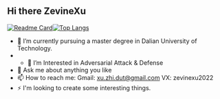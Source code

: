 ## Hi there ZevineXu

<!--
**ZevineXu/ZevineXu** is a ✨ _special_ ✨ repository because its `README.md` (this file) appears on your GitHub profile.

Here are some ideas to get you started:
-->
[![Readme Card](https://github-readme-stats.vercel.app/api?username=sumy7&show_icons=true&title_color=ffffff&icon_color=bb2acf&text_color=daf7dc&bg_color=151515)](https://github.com/anuraghazra/github-readme-stats)[![Top Langs](https://github-readme-stats.vercel.app/api/top-langs/?username=sumy7&layout=compact&exclude_repo=sumy7.github.io&title_color=ffffff&icon_color=bb2acf&text_color=daf7dc&bg_color=151515)](https://github.com/anuraghazra/github-readme-stats)


- 🤔 I’m currently pursuing a master degree in Dalian University of Technology.
- - 🔭 I’m Interested in Adversarial Attack & Defense
- 💬 Ask me about anything you like
- 📫 How to reach me: Gmail: xu.zhi.dut@gmail.com VX: zevinexu2022
- ⚡ I'm looking to create some interesting things.


